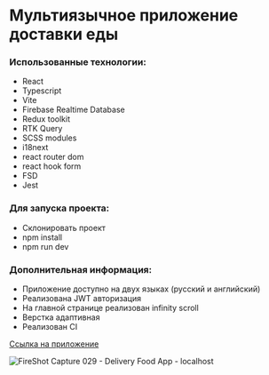 # Мультиязычное приложение доставки еды

### Использованные технологии:

- React
- Typescript
- Vite
- Firebase Realtime Database
- Redux toolkit
- RTK Query
- SCSS modules
- i18next
- react router dom
- react hook form
- FSD
- Jest

### Для запуска проекта:

- Склонировать проект
- npm install
- npm run dev

### Дополнительная информация:

- Приложение доступно на двух языках (русский и английский) <br/>
- Реализована JWT авторизация <br/>
- На главной странице реализован infinity scroll
- Верстка адаптивная
- Реализован CI

[Ссылка на приложение](https://platov-delivery-food.surge.sh/)

![FireShot Capture 029 - Delivery Food App - localhost](https://github.com/Flex17/food-delivery/assets/84616532/9abade6f-f625-4e18-a003-8e4bc544d02f)


